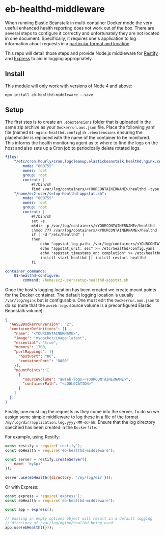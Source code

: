 # eb-healthd-middleware

When running Elastic Beanstalk in multi-container Docker mode the very 
useful enhanced health reporting does not work out of the box. There are 
several steps to configure it correctly and unfortunately they are not
located in one document. Specifically, it requires one's application to 
log information about requests in a [particular format and location][1].

This repo will detail those steps and provide Node.js middleware for 
[Restify](http://restify.com/) and [Express](http://expressjs.com/) to 
aid in logging appropriately.

## Install

This module will only work with versions of Node 4 and above:

`npm install eb-healthd-middleware --save`

## Setup

The first step is to create an `.ebextensions` folder that is uploaded
in the same zip archive as your `Dockerrun.aws.json` file. Place the
following yaml file (named `01-nginx-healthd.config`) in `.ebextensions` 
ensuring the placeholder is replaced with the name of the container to 
be monitored. This informs the health monitoring agent as to where to 
find the logs on the host and also sets up a Cron job to periodically 
delete rotated logs.

```yaml
files:
    "/etc/cron.hourly/cron.logcleanup.elasticbeanstalk.healthd.nginx.conf":
        mode: "000755"
        owner: root
        group: root
        content: |
            #!/bin/sh
            find /var/log/containers/<YOURCONTAINERNAME>/healthd -type f | grep -v application.log.`date -u +"%Y-%m-%d-%H"` | xargs rm -f
    "/home/ec2-user/setup-healthd-appstat.sh":
        mode: "000755"
        owner: root
        group: root
        content: |
            #!/bin/sh
            set -e
            mkdir -p /var/log/containers/<YOURCONTAINERNAME>/healthd
            chmod 777 /var/log/containers/<YOURCONTAINERNAME>/healthd
            if [ -d "/etc/healthd" ]
            then
                echo "appstat_log_path: /var/log/containers/<YOURCONTAINERNAME>/healthd/application.log" >> /etc/healthd/config.yaml
                echo "appstat_unit: sec" >> /etc/healthd/config.yaml
                echo "appstat_timestamp_on: completion" >> /etc/healthd/config.yaml
                initctl start healthd || initctl restart healthd
            fi

container_commands:
    01-healthd-configure:
        command: /home/ec2-user/setup-healthd-appstat.sh 
```

Once the host's logging location has been created we create mount points
for the Docker container. The default logging location is usually
`/var/log/nginx` but is configurable. One must edit the
`Dockerrun.aws.json` to do so (note that the `awseb-logs` source volume
is a preconfigured Elastic Beanstalk volume):

```json
{
  "AWSEBDockerrunVersion": "2",
  "containerDefinitions": [{
    "name": "<YOURCONTAINERNAME>",
    "image": "mydocker/image:latest",
    "essential": "true",
    "memory": 1700,
    "portMappings": [{
      "hostPort": "80",
      "containerPort": "8080"
    }],
    "mountPoints": [
      {
        "sourceVolume": "awseb-logs-<YOURCONTAINERNAME>",
        "containerPath": "<LOGLOCATION>"
      }
    ]
  }]
}
```

Finally, one must log the requests as they come into the server. To do 
so we assign some simple middleware to log these in a file of the format
`/my/log/dir/application.log.yyyy-MM-dd-hh`. Ensure that the log
directory specified has been created in the `Dockerfile`.

For example, using Restify:

```js
const restify = require('restify');
const ebHealth = require('eb-healthd-middleware');

const server = restify.createServer({
    name: 'myApi'
});
    
server.use(ebHealth({directory: '/my/log/dir'}));
```

Or with Express:

```js
const express = require('express');
const ebHealth = require('eb-healthd-middleware');

const app = express();

// passing an empty options object will result in a default logging 
// directory of /var/log/nginx/healthd being used
app.use(ebHealth({}));
```

[1]: http://docs.aws.amazon.com/elasticbeanstalk/latest/dg/health-enhanced-serverlogs.html
